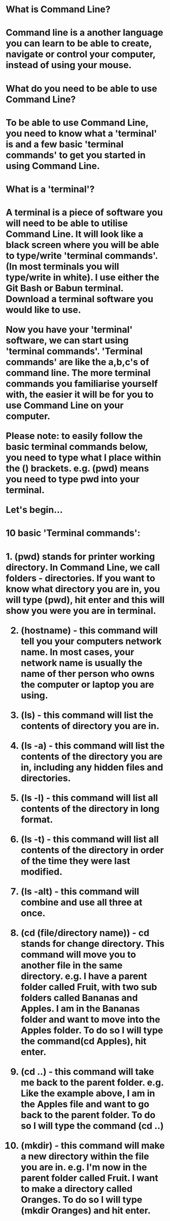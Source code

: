 <!DOCTYPE html>
<html>
  <head>
    <meta charset="utf-8">
    <title>Command Line 101</title>
  </head>
  <body>
<h1>What is Command Line?<h1>
  </body>
</html>
<p>Command line is a another language you can learn to be able to create, navigate or control your computer, instead of using your mouse.</p> 
  <body>

<h1>What do you need to be able to use Command Line?<h1>
  </body>
</html>
<p>To be able to use Command Line, you need to know what a 'terminal' is and a few basic 'terminal commands' to get you started in using Command Line.</p>

  <body>
<h1>What is a 'terminal'?<h1>
  </body>
</html>
<p>A terminal is a piece of software you will need to be able to utilise Command Line.  It will look like a black screen where you will be able to type/write 'terminal commands'.  (In most terminals you will type/write in white).  
I use either the Git Bash or Babun terminal.  Download a terminal software you would like to use.

Now you have your 'terminal' software, we can start using 'terminal commands'.  'Terminal commands' are like the a,b,c's of command line.  The more terminal commands you familiarise yourself with, the easier it will be for you to use Command Line on your computer.

Please note: to easily follow the basic terminal commands below, you need to type what I place within the () brackets.  e.g. (pwd) means you need to type pwd into your terminal.

Let's begin...</p>

  <body>
<h1>10 basic 'Terminal commands':<h1>
  </body>
</html>
<p>1. (pwd) stands for printer working directory.
In Command Line, we call folders - directories.  If you want to know what directory you are in, you will type (pwd), hit enter and this will show you were you are in terminal.

2. (hostname) - this command will tell you your computers network name.  In most cases, your network name is usually the name of ther person who owns the computer or laptop you are using.

3. (ls) - this command will list the contents of directory you are in. 

4. (ls -a) - this command will list the contents of the directory you are in, including any hidden files and directories.

5. (ls -l) - this command will list all contents of the directory in long format.

6. (ls -t) - this command will list all contents of the directory in order of the time they were last modified.

7. (ls -alt) - this command will combine and use all three at once.

8. (cd (file/directory name)) - cd stands for change directory.  This command will move you to another file in the same directory. e.g. I have a parent folder called Fruit, with two sub folders called Bananas and Apples.  I am in the Bananas folder and want to move into the Apples folder.  To do so I will type the command(cd Apples), hit enter.

9. (cd ..) - this command will take me back to the parent folder.  e.g. Like the example above, I am in the Apples file and want to go back to the parent folder.  To do so I will type the command (cd ..)

10. (mkdir) - this command will make a new directory within the file you are in.  e.g.  I'm now in the parent folder called Fruit.  I want to make a directory called Oranges.  To do so I will type (mkdir Oranges) and hit enter.</p>  
